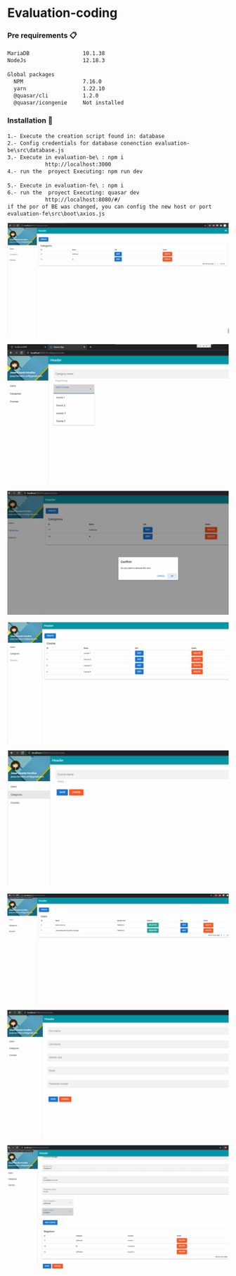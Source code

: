# Evaluation-coding



### Pre requirements 📋
```
MariaDB  				10.1.38
NodeJs                  12.18.3

Global packages
  NPM                   7.16.0
  yarn                  1.22.10
  @quasar/cli           1.2.0
  @quasar/icongenie     Not installed

```
### Installation 🔧

```
1.- Execute the creation script found in: database
2.- Config credentials for database conenction evaluation-be\src\database.js 
3.- Execute in evaluation-be\ : npm i
			http://localhost:3000		
4.- run the  proyect Executing: npm run dev 

5.- Execute in evaluation-fe\ : npm i
6.- run the  proyect Executing: quasar dev 
			http://localhost:8080/#/
if the por of BE was changed, you can config the new host or port evaluation-fe\src\boot\axios.js
```


![alt text](https://github.com/josue1471515/Evaluation-coding/blob/master/img/cc1.png)

![alt text](https://github.com/josue1471515/Evaluation-coding/blob/master/img/cc2.png)

![alt text](https://github.com/josue1471515/Evaluation-coding/blob/master/img/cc3.png)

![alt text](https://github.com/josue1471515/Evaluation-coding/blob/master/img/c1.png)

![alt text](https://github.com/josue1471515/Evaluation-coding/blob/master/img/c2.png)

![alt text](https://github.com/josue1471515/Evaluation-coding/blob/master/img/0.png)

![alt text](https://github.com/josue1471515/Evaluation-coding/blob/master/img/1.png)

![alt text](https://github.com/josue1471515/Evaluation-coding/blob/master/img/2.png)




